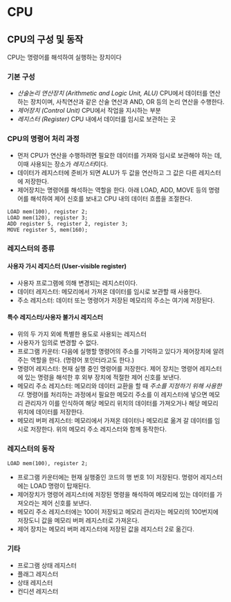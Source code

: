 # CPU
## CPU의 구성 및 동작
CPU는 명령어를 해석하여 실행하는 장치이다

### 기본 구성
* *산술논리 연산장치 (Arithmetic and Logic Unit, ALU)*
CPU에서 데이터를 연산하는 장치이며, 사칙연산과 같은 산술 연산과 AND, OR 등의 논리 연산을 수행한다.
* *제어장치 (Control Unit)*
CPU에서 작업을 지시하는 부분
* *레지스터 (Register)*
CPU 내에서 데이터를 임시로 보관하는 곳

### CPU의 명령어 처리 과정
* 먼저 CPU가 연산을 수행하려면 필요한 데이터를 가져와 임시로 보관해야 하는 데, 이때 사용되는 장소가 *레지스터*이다.
* 데이터가 레지스터에 준비가 되면 ALU가 두 값을 연산하고 그 값은 다른 레지스터에 저장한다.
* 제어장치는 명령어를 해석하는 역할을 한다. 아래 LOAD, ADD, MOVE 등의 명령어를 해석하여 제어 신호를 보내고 CPU 내의 데이터 흐름을 조절한다.
```asm6502
LOAD mem(100), register 2;
LOAD mem(120), register 3;
ADD register 5, register 2, register 3;
MOVE register 5, mem(160);
```

### 레지스터의 종류
#### 사용자 가시 레지스터 (User-visible register)
* 사용자 프로그램에 의해 변경되는 레지스터이다.
* 데이터 레지스터: 메모리에서 가져온 데이터를 임시로 보관할 때 사용한다.
* 주소 레지스터: 데이터 또는 명령어가 저장된 메모리의 주소는 여기에 저장된다.
#### 특수 레지스터/사용자 불가시 레지스터
* 위의 두 가지 외에 특별한 용도로 사용되는 레지스터
* 사용자가 임의로 변경할 수 없다.
* 프로그램 카운터: 다음에 실행할 명령어의 주소를 기억하고 있다가 제어장치에 알려주는 역할을 한다. (명령어 포인터라고도 한다.)
* 명령어 레지스터: 현재 실행 중인 명령어를 저장한다. 제어 장치는 명령어 레지스터에 있는 명령을 해석한 후 외부 장치에 적절한 제어 신호를 보낸다.
* 메모리 주소 레지스터: 메모리와 데이터 교환을 할 때 *주소를 지정하기 위해 사용한다.* 명령어를 처리하는 과정에서 필요한 메모리 주소를 이 레지스터에 넣으면 메모리 관리자가 이를 인식하여 해당 메모리 위치의 데이터를 가져오거나 해당 메모리 위치에 데이터를 저장한다.
* 메모리 버퍼 레지스터: 메모리에서 가져온 데이터나 메모리로 옮겨 갈 데이터를 임시로 저장한다. 위의 메모리 주소 레지스터와 함께 동작한다.
### 레지스터의 동작
```asm6502
LOAD mem(100), register 2;
```
* 프로그램 카운터에는 현재 실행중인 코드의 행 번호 1이 저장된다. 명령어 레지스터에는 LOAD 명령이 탑재된다.
* 제어장치가 명령어 레지스터에 저장된 명령을 해석하여 메모리에 있는 데이터를 가져오라는 제어 신호를 보낸다.
* 메모리 주소 레지스터에는 100이 저장되고 메모리 관리자는 메모리의 100번지에 저장도니 값을 메모리 버퍼 레지스터로 가져온다.
* 제어 장치는 메모리 버퍼 레지스터에 저장된 값을 레지스터 2로 옮긴다.
### 기타
* 프로그램 상태 레지스터
* 플래그 레지스터
* 상태 레지스터
* 컨디션 레지스터